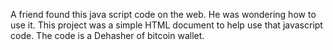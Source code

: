A friend found this java script code on the web.
He was wondering how to use it.
This project was a simple HTML document to help use that javascript code.
The code is a Dehasher of bitcoin wallet.